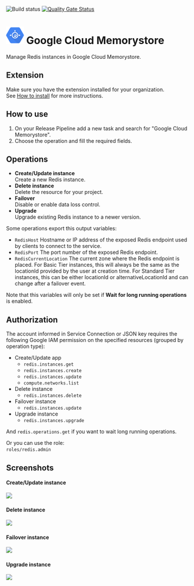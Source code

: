 ![Build status](https://dev.azure.com/nexsobr/nx-team/_apis/build/status/Tools/External/AzureDevOps.GoogleCloudTools.TaskMemorystore?branchName=master) [![Quality Gate Status](https://sonarcloud.io/api/project_badges/measure?project=azure-devops-google-cloud-tools-task-memorystore&metric=alert_status)](https://sonarcloud.io/dashboard?id=azure-devops-google-cloud-tools-task-memorystore)

# <img src="src/icon.svg" height="48"> Google Cloud Memorystore

Manage Redis instances in Google Cloud Memorystore.

## Extension

Make sure you have the extension installed for your organization.  
See [How to install](/#how-to-install-extension) for more instructions.

## How to use

1. On your Release Pipeline add a new task and search for "Google Cloud Memorystore".  
2. Choose the operation and fill the required fields.

## Operations

- **Create/Update instance**  
  Create a new Redis instance.
- **Delete instance**  
  Delete the resource for your project.
- **Failover**  
  Disable or enable data loss control.
- **Upgrade**  
  Upgrade existing Redis instance to a newer version.

Some operations export this output variables:

- `RedisHost` Hostname or IP address of the exposed Redis endpoint used by clients to connect to the service.
- `RedisPort` The port number of the exposed Redis endpoint.
- `RedisCurrentLocation` The current zone where the Redis endpoint is placed. For Basic Tier instances, this will always be the same as the locationId provided by the user at creation time. For Standard Tier instances, this can be either locationId or alternativeLocationId and can change after a failover event.

Note that this variables will only be set if **Wait for long running operations** is enabled.

## Authorization

The account informed in Service Connection or JSON key requires the following Google IAM permission on the specified resources (grouped by operation type):

- Create/Update app
  - `redis.instances.get`
  - `redis.instances.create`
  - `redis.instances.update`
  - `compute.networks.list`
- Delete instance
  - `redis.instances.delete`
- Failover instance
  - `redis.instances.update`
- Upgrade instance
  - `redis.instances.upgrade`

And `redis.operations.get` if you want to wait long running operations.

Or you can use the role:  
`roles/redis.admin`

## Screenshots

#### Create/Update instance

![](screenshots/redisc.png)

#### Delete instance

![](screenshots/redisd.png)

#### Failover instance

![](screenshots/redisf.png)

#### Upgrade instance

![](screenshots/redisu.png)
